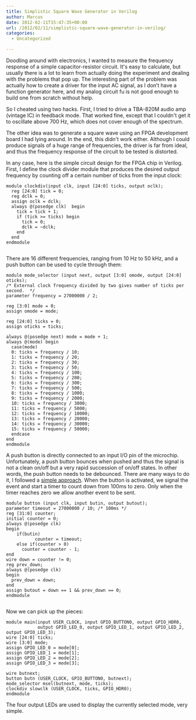```yaml
---
title: Simplistic Square Wave Generator in Verilog
author: Marcus
date: 2012-02-11T15:47:35+00:00
url: /2012/02/11/simplistic-square-wave-generator-in-verilog/
categories:
  - Uncategorized

---
```

Doodling around with electronics, I wanted to measure the frequency response of a simple capacitor-resistor circuit. It's easy to calculate, but usually there is a lot to learn from actually doing the experiment and dealing with the problems that pop up. The interesting part of the problem was actually how to create a driver for the input AC signal, as I don&#8217;t have a function generator here, and my analog circuit fu is not good enough to build one from scratch without help.

So I cheated using two hacks. First, I tried to drive a TBA-820M audio amp (vintage IC) in feedback mode. That worked fine, except that I couldn't get it to oscillate above 700 Hz, which does not cover enough of the spectrum.

The other idea was to generate a square wave using an FPGA development board I had lying around. In the end, this didn't work either. Although I could produce signals of a huge range of frequencies, the driver is far from ideal, and thus the frequency response of the circuit to be tested is distorted.

In any case, here is the simple circuit design for the FPGA chip in Verilog. First, I define the clock divider module that produces the desired output frequency by counting off a certain number of ticks from the input clock:

```
module clockdiv(input clk, input [24:0] ticks, output oclk);
  reg [24:0] tick = 0;
  reg dclk = 0;
  assign oclk = dclk;
  always @(posedge clk)  begin
    tick = tick + 1;
    if (tick >= ticks) begin
      tick = 0;
      dclk = ~dclk;
    end
  end
endmodule  
  
```

There are 16 different frequencies, ranging from 10 Hz to 50 kHz, and a push button can be used to cycle through them:

```
module mode_selector (input next, output [3:0] omode, output [24:0] oticks);
/* External clock frequency divided by two gives number of ticks per second.  */
parameter frequency = 27000000 / 2;

reg [3:0] mode = 0;
assign omode = mode;

reg [24:0] ticks = 0;
assign oticks = ticks;

always @(posedge next) mode = mode + 1;
always @(mode) begin
  case(mode)
  0: ticks = frequency / 10;
  1: ticks = frequency / 20;
  2: ticks = frequency / 30;
  3: ticks = frequency / 50;
  4: ticks = frequency / 100;
  5: ticks = frequency / 200;
  6: ticks = frequency / 300;
  7: ticks = frequency / 500;
  8: ticks = frequency / 1000;
  9: ticks = frequency / 2000;
  10: ticks = frequency / 3000;
  11: ticks = frequency / 5000;
  12: ticks = frequency / 10000;
  13: ticks = frequency / 20000;
  14: ticks = frequency / 30000;
  15: ticks = frequency / 50000;
  endcase
end
endmodule
```

A push button is directly connected to an input I/O pin of the microchip. Unfortunately, a push button bounces when pushed and thus the signal is not a clean on/off but a very rapid succession of on/off states. In other words, the push button needs to be debounced. There are many ways to do it, I followed a [simple approach][1]. When the button is activated, we signal the event and start a timer to count down from 100ms to zero. Only when the timer reaches zero we allow another event to be sent.

```
module button (input clk, input butin, output butout);
parameter timeout = 27000000 / 10; /* 100ms */
reg [31:0] counter;
initial counter = 0;
always @(posedge clk)
begin
    if(butin)
           counter = timeout;
    else if(counter > 0)
      counter = counter - 1;
end
wire down = counter != 0;
reg prev_down;
always @(posedge clk)
begin
  prev_down = down;
end
assign butout = down == 1 && prev_down == 0;
endmodule
  
```

Now we can pick up the pieces:

```
module main(input USER_CLOCK, input GPIO_BUTTON0, output GPIO_HDR0,
            output GPIO_LED_0, output GPIO_LED_1, output GPIO_LED_2, output GPIO_LED_3);
wire [24:0] ticks;
wire [3:0] mode;
assign GPIO_LED_0 = mode[0];
assign GPIO_LED_1 = mode[1];
assign GPIO_LED_2 = mode[2];
assign GPIO_LED_3 = mode[3];

wire butnext;
button butn (USER_CLOCK, GPIO_BUTTON0, butnext);
mode_selector msel(butnext, mode, ticks);
clockdiv slowclk (USER_CLOCK, ticks, GPIO_HDR0);
endmodule  
```

The four output LEDs are used to display the currently selected mode, very simple.

 [1]: http://objectmix.com/verilog/189666-help-switch-debouncing.html